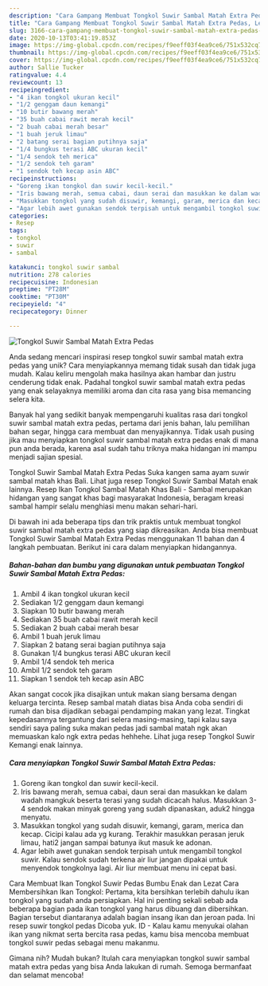 ```yaml
---
description: "Cara Gampang Membuat Tongkol Suwir Sambal Matah Extra Pedas, Lezat"
title: "Cara Gampang Membuat Tongkol Suwir Sambal Matah Extra Pedas, Lezat"
slug: 3166-cara-gampang-membuat-tongkol-suwir-sambal-matah-extra-pedas-lezat
date: 2020-10-13T03:41:19.853Z
image: https://img-global.cpcdn.com/recipes/f9eeff03f4ea9ce6/751x532cq70/tongkol-suwir-sambal-matah-extra-pedas-foto-resep-utama.jpg
thumbnail: https://img-global.cpcdn.com/recipes/f9eeff03f4ea9ce6/751x532cq70/tongkol-suwir-sambal-matah-extra-pedas-foto-resep-utama.jpg
cover: https://img-global.cpcdn.com/recipes/f9eeff03f4ea9ce6/751x532cq70/tongkol-suwir-sambal-matah-extra-pedas-foto-resep-utama.jpg
author: Sallie Tucker
ratingvalue: 4.4
reviewcount: 13
recipeingredient:
- "4 ikan tongkol ukuran kecil"
- "1/2 genggam daun kemangi"
- "10 butir bawang merah"
- "35 buah cabai rawit merah kecil"
- "2 buah cabai merah besar"
- "1 buah jeruk limau"
- "2 batang serai bagian putihnya saja"
- "1/4 bungkus terasi ABC ukuran kecil"
- "1/4 sendok teh merica"
- "1/2 sendok teh garam"
- "1 sendok teh kecap asin ABC"
recipeinstructions:
- "Goreng ikan tongkol dan suwir kecil-kecil."
- "Iris bawang merah, semua cabai, daun serai dan masukkan ke dalam wadah mangkuk beserta terasi yang sudah dicacah halus. Masukkan 3-4 sendok makan minyak goreng yang sudah dipanaskan, aduk2 hingga menyatu."
- "Masukkan tongkol yang sudah disuwir, kemangi, garam, merica dan kecap. Cicipi kalau ada yg kurang. Terakhir masukkan perasan jeruk limau, hati2 jangan sampai batunya ikut masuk ke adonan."
- "Agar lebih awet gunakan sendok terpisah untuk mengambil tongkol suwir. Kalau sendok sudah terkena air liur jangan dipakai untuk menyendok tongkolnya lagi. Air liur membuat menu ini cepat basi."
categories:
- Resep
tags:
- tongkol
- suwir
- sambal

katakunci: tongkol suwir sambal 
nutrition: 278 calories
recipecuisine: Indonesian
preptime: "PT28M"
cooktime: "PT30M"
recipeyield: "4"
recipecategory: Dinner

---
```



![Tongkol Suwir Sambal Matah Extra Pedas](https://img-global.cpcdn.com/recipes/f9eeff03f4ea9ce6/751x532cq70/tongkol-suwir-sambal-matah-extra-pedas-foto-resep-utama.jpg)

Anda sedang mencari inspirasi resep tongkol suwir sambal matah extra pedas yang unik? Cara menyiapkannya memang tidak susah dan tidak juga mudah. Kalau keliru mengolah maka hasilnya akan hambar dan justru cenderung tidak enak. Padahal tongkol suwir sambal matah extra pedas yang enak selayaknya memiliki aroma dan cita rasa yang bisa memancing selera kita.

Banyak hal yang sedikit banyak mempengaruhi kualitas rasa dari tongkol suwir sambal matah extra pedas, pertama dari jenis bahan, lalu pemilihan bahan segar, hingga cara membuat dan menyajikannya. Tidak usah pusing jika mau menyiapkan tongkol suwir sambal matah extra pedas enak di mana pun anda berada, karena asal sudah tahu triknya maka hidangan ini mampu menjadi sajian spesial.

Tongkol Suwir Sambal Matah Extra Pedas Suka kangen sama ayam suwir sambal matah khas Bali. Lihat juga resep Tongkol Suwir Sambal Matah enak lainnya. Resep Ikan Tongkol Sambal Matah Khas Bali - Sambal merupakan hidangan yang sangat khas bagi masyarakat Indonesia, beragam kreasi sambal hampir selalu menghiasi menu makan sehari-hari.


Di bawah ini ada beberapa tips dan trik praktis untuk membuat tongkol suwir sambal matah extra pedas yang siap dikreasikan. Anda bisa membuat Tongkol Suwir Sambal Matah Extra Pedas menggunakan 11 bahan dan 4 langkah pembuatan. Berikut ini cara dalam menyiapkan hidangannya.

<!--inarticleads1-->

##### Bahan-bahan dan bumbu yang digunakan untuk pembuatan Tongkol Suwir Sambal Matah Extra Pedas:

1. Ambil 4 ikan tongkol ukuran kecil
1. Sediakan 1/2 genggam daun kemangi
1. Siapkan 10 butir bawang merah
1. Sediakan 35 buah cabai rawit merah kecil
1. Sediakan 2 buah cabai merah besar
1. Ambil 1 buah jeruk limau
1. Siapkan 2 batang serai bagian putihnya saja
1. Gunakan 1/4 bungkus terasi ABC ukuran kecil
1. Ambil 1/4 sendok teh merica
1. Ambil 1/2 sendok teh garam
1. Siapkan 1 sendok teh kecap asin ABC


Akan sangat cocok jika disajikan untuk makan siang bersama dengan keluarga tercinta. Resep sambal matah diatas bisa Anda coba sendiri di rumah dan bisa dijadikan sebagai pendamping makan yang lezat. Tingkat kepedasannya tergantung dari selera masing-masing, tapi kalau saya sendiri saya paling suka makan pedas jadi sambal matah ngk akan memuaskan kalo ngk extra pedas hehhehe. Lihat juga resep Tongkol Suwir Kemangi enak lainnya. 

<!--inarticleads2-->

##### Cara menyiapkan Tongkol Suwir Sambal Matah Extra Pedas:

1. Goreng ikan tongkol dan suwir kecil-kecil.
1. Iris bawang merah, semua cabai, daun serai dan masukkan ke dalam wadah mangkuk beserta terasi yang sudah dicacah halus. Masukkan 3-4 sendok makan minyak goreng yang sudah dipanaskan, aduk2 hingga menyatu.
1. Masukkan tongkol yang sudah disuwir, kemangi, garam, merica dan kecap. Cicipi kalau ada yg kurang. Terakhir masukkan perasan jeruk limau, hati2 jangan sampai batunya ikut masuk ke adonan.
1. Agar lebih awet gunakan sendok terpisah untuk mengambil tongkol suwir. Kalau sendok sudah terkena air liur jangan dipakai untuk menyendok tongkolnya lagi. Air liur membuat menu ini cepat basi.


Cara Membuat Ikan Tongkol Suwir Pedas Bumbu Enak dan Lezat Cara Membersihkan Ikan Tongkol: Pertama, kita bersihkan terlebih dahulu ikan tongkol yang sudah anda persiapkan. Hal ini penting sekali sebab ada beberapa bagian pada ikan tongkol yang harus dibuang dan dibersihkan. Bagian tersebut diantaranya adalah bagian insang ikan dan jeroan pada. Ini resep suwir tongkol pedas Dicoba yuk. ID - Kalau kamu menyukai olahan ikan yang nikmat serta bercita rasa pedas, kamu bisa mencoba membuat tongkol suwir pedas sebagai menu makanmu. 

Gimana nih? Mudah bukan? Itulah cara menyiapkan tongkol suwir sambal matah extra pedas yang bisa Anda lakukan di rumah. Semoga bermanfaat dan selamat mencoba!
